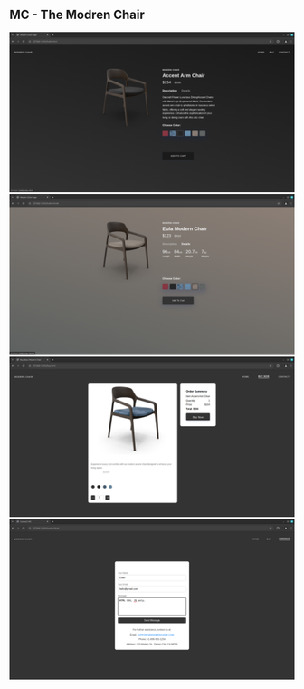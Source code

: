 ## MC - The Modren Chair

![Main Page](./MCHOME.png)
![Main Page](./MC02.png)
![Main Page](./MCBUY.png)
![Main Page](./MCCONTACT.png)
